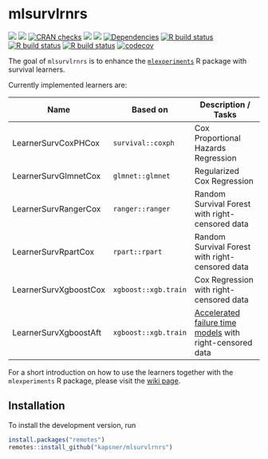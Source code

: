 # mlsurvlrnrs

<!-- badges: start -->
[![](https://img.shields.io/badge/lifecycle-experimental-orange.svg)](https://lifecycle.r-lib.org/articles/stages.html#experimental)
[![](https://www.r-pkg.org/badges/version/mlsurvlrnrs)](https://cran.r-project.org/package=mlsurvlrnrs)
[![CRAN checks](https://badges.cranchecks.info/worst/mlsurvlrnrs.svg)](https://cran.r-project.org/web/checks/check_results_mlsurvlrnrs.html)
[![](http://cranlogs.r-pkg.org/badges/grand-total/mlsurvlrnrs?color=blue)](https://cran.r-project.org/package=mlsurvlrnrs)
[![](http://cranlogs.r-pkg.org/badges/last-month/mlsurvlrnrs?color=blue)](https://cran.r-project.org/package=mlsurvlrnrs)
[![Dependencies](https://tinyverse.netlify.com/badge/mlsurvlrnrs)](https://cran.r-project.org/package=mlsurvlrnrs)
[![R build status](https://github.com/kapsner/mlsurvlrnrs/workflows/R%20CMD%20Check%20via%20{tic}/badge.svg?branch=main)](https://github.com/kapsner/mlsurvlrnrs/actions)
[![R build status](https://github.com/kapsner/mlsurvlrnrs/workflows/lint/badge.svg?branch=main)](https://github.com/kapsner/mlsurvlrnrs/actions)
[![R build status](https://github.com/kapsner/mlsurvlrnrs/workflows/test-coverage/badge.svg?branch=main)](https://github.com/kapsner/mlsurvlrnrs/actions)
[![codecov](https://codecov.io/gh/kapsner/mlsurvlrnrs/branch/main/graph/badge.svg?branch=main)](https://app.codecov.io/gh/kapsner/mlsurvlrnrs)
<!-- badges: end -->

The goal of `mlsurvlrnrs` is to enhance the [`mlexperiments`](https://github.com/kapsner/mlexperiments) R package with survival learners. 

Currently implemented learners are:

| Name | Based on | Description / Tasks |
| ---- | -------- | ------------------- |
| LearnerSurvCoxPHCox | `survival::coxph` | Cox Proportional Hazards Regression |
| LearnerSurvGlmnetCox | `glmnet::glmnet` | Regularized Cox Regression |
| LearnerSurvRangerCox | `ranger::ranger` | Random Survival Forest with right-censored data |
| LearnerSurvRpartCox | `rpart::rpart` | Random Survival Forest with right-censored data |
| LearnerSurvXgboostCox | `xgboost::xgb.train` | Cox Regression with right-censored data |
| LearnerSurvXgboostAft | `xgboost::xgb.train` | [Accelerated failure time models](https://xgboost.readthedocs.io/en/stable/tutorials/aft_survival_analysis.html) with right-censored data |

For a short introduction on how to use the learners together with the `mlexperiments` R package, please visit the [wiki page](https://github.com/kapsner/mlsurvlrnrs/wiki).

## Installation

To install the development version, run

```r
install.packages("remotes")
remotes::install_github("kapsner/mlsurvlrnrs")
```
